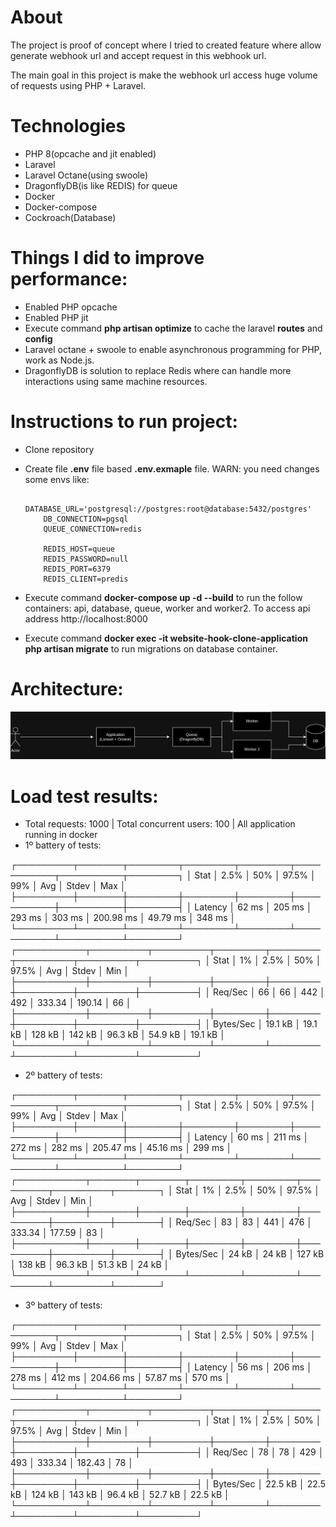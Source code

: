 About
========

The project is proof of concept where I tried to created feature where allow generate webhook url and accept request in this webhook url.

The main goal in this project is make the webhook url access huge volume of requests using PHP + Laravel.

Technologies
===============

- PHP 8(opcache and jit enabled)
- Laravel
- Laravel Octane(using swoole)
- DragonflyDB(is like REDIS) for queue
- Docker 
- Docker-compose
- Cockroach(Database)

Things I did to improve performance:
======================================

- Enabled PHP opcache 
- Enabled PHP jit
- Execute command **php artisan optimize** to cache the laravel **routes** and **config**
- Laravel octane + swoole to enable asynchronous programming for PHP, work as Node.js.
- DragonflyDB is solution to replace Redis where can handle more interactions using same machine resources.

Instructions to run project:
================================
- Clone repository
- Create file **.env** file based **.env.exmaple** file. WARN: you need changes some envs like:

    ```
        DATABASE_URL='postgresql://postgres:root@database:5432/postgres'
        DB_CONNECTION=pgsql  
        QUEUE_CONNECTION=redis
        
        REDIS_HOST=queue
        REDIS_PASSWORD=null
        REDIS_PORT=6379
        REDIS_CLIENT=predis      
    ```
- Execute command **docker-compose up -d --build** to run the follow containers: api, database, queue, worker and worker2. To access api address http://localhost:8000
- Execute command **docker exec -it website-hook-clone-application php artisan migrate** to run migrations on database container.


Architecture:
==============

![The project architecture](websitehook_architecture.drawio.png "The project architecture")

Load test results:
===================

- Total requests: 1000 | Total concurrent users: 100 | All application running in docker
- 1º battery of tests:

┌─────────┬───────┬────────┬────────┬────────┬───────────┬──────────┬────────┐
│ Stat    │ 2.5%  │ 50%    │ 97.5%  │ 99%    │ Avg       │ Stdev    │ Max    │
├─────────┼───────┼────────┼────────┼────────┼───────────┼──────────┼────────┤
│ Latency │ 62 ms │ 205 ms │ 293 ms │ 303 ms │ 200.98 ms │ 49.79 ms │ 348 ms │
└─────────┴───────┴────────┴────────┴────────┴───────────┴──────────┴────────┘
┌───────────┬─────────┬─────────┬────────┬────────┬─────────┬─────────┬─────────┐
│ Stat      │ 1%      │ 2.5%    │ 50%    │ 97.5%  │ Avg     │ Stdev   │ Min     │
├───────────┼─────────┼─────────┼────────┼────────┼─────────┼─────────┼─────────┤
│ Req/Sec   │ 66      │ 66      │ 442    │ 492    │ 333.34  │ 190.14  │ 66      │
├───────────┼─────────┼─────────┼────────┼────────┼─────────┼─────────┼─────────┤
│ Bytes/Sec │ 19.1 kB │ 19.1 kB │ 128 kB │ 142 kB │ 96.3 kB │ 54.9 kB │ 19.1 kB │
└───────────┴─────────┴─────────┴────────┴────────┴─────────┴─────────┴─────────┘

- 2º battery of tests:

┌─────────┬───────┬────────┬────────┬────────┬───────────┬──────────┬────────┐
│ Stat    │ 2.5%  │ 50%    │ 97.5%  │ 99%    │ Avg       │ Stdev    │ Max    │
├─────────┼───────┼────────┼────────┼────────┼───────────┼──────────┼────────┤
│ Latency │ 60 ms │ 211 ms │ 272 ms │ 282 ms │ 205.47 ms │ 45.16 ms │ 299 ms │
└─────────┴───────┴────────┴────────┴────────┴───────────┴──────────┴────────┘
┌───────────┬───────┬───────┬────────┬────────┬─────────┬─────────┬───────┐
│ Stat      │ 1%    │ 2.5%  │ 50%    │ 97.5%  │ Avg     │ Stdev   │ Min   │
├───────────┼───────┼───────┼────────┼────────┼─────────┼─────────┼───────┤
│ Req/Sec   │ 83    │ 83    │ 441    │ 476    │ 333.34  │ 177.59  │ 83    │
├───────────┼───────┼───────┼────────┼────────┼─────────┼─────────┼───────┤
│ Bytes/Sec │ 24 kB │ 24 kB │ 127 kB │ 138 kB │ 96.3 kB │ 51.3 kB │ 24 kB │
└───────────┴───────┴───────┴────────┴────────┴─────────┴─────────┴───────┘

- 3º battery of tests:

┌─────────┬───────┬────────┬────────┬────────┬───────────┬──────────┬────────┐
│ Stat    │ 2.5%  │ 50%    │ 97.5%  │ 99%    │ Avg       │ Stdev    │ Max    │
├─────────┼───────┼────────┼────────┼────────┼───────────┼──────────┼────────┤
│ Latency │ 56 ms │ 206 ms │ 278 ms │ 412 ms │ 204.66 ms │ 57.87 ms │ 570 ms │
└─────────┴───────┴────────┴────────┴────────┴───────────┴──────────┴────────┘
┌───────────┬─────────┬─────────┬────────┬────────┬─────────┬─────────┬─────────┐
│ Stat      │ 1%      │ 2.5%    │ 50%    │ 97.5%  │ Avg     │ Stdev   │ Min     │
├───────────┼─────────┼─────────┼────────┼────────┼─────────┼─────────┼─────────┤
│ Req/Sec   │ 78      │ 78      │ 429    │ 493    │ 333.34  │ 182.43  │ 78      │
├───────────┼─────────┼─────────┼────────┼────────┼─────────┼─────────┼─────────┤
│ Bytes/Sec │ 22.5 kB │ 22.5 kB │ 124 kB │ 143 kB │ 96.4 kB │ 52.7 kB │ 22.5 kB │
└───────────┴─────────┴─────────┴────────┴────────┴─────────┴─────────┴─────────┘
